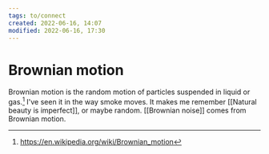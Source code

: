 ```yaml
---
tags: to/connect 
created: 2022-06-16, 14:07
modified: 2022-06-16, 17:30
---
```


# Brownian motion
Brownian motion is the random motion of particles suspended in liquid or gas.[^1] I've seen it in the way smoke moves. It makes me remember [[Natural beauty is imperfect]], or maybe random. [[Brownian noise]] comes from Brownian motion.

[^1]: https://en.wikipedia.org/wiki/Brownian_motion
